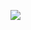 ![](https://user-images.githubusercontent.com/56515652/66720014-79579a00-edf7-11e9-8fa7-e642d2b611f0.png)
